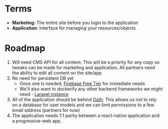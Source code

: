 # Terms
* __Marketing__: The entire site before you login to the application
* __Application__: Interface for managing your resources/objects

# Roadmap
1. Will need CMS API for all content. This will be a priority for any copy so tweaks can be made for marketing and application. All partners need the ability to edit all content on the site/app
1. No need for persistent DB yet
     * Once one is needed, [Firebase Free Tier](https://firebase.google.com/docs/web/setup) for immediate needs
     * We'll also want to dockerify any other backend frameworks we might need - [Laravel instance](https://github.com/nick-and-dons-healthcare/laravel-docker)
1. All of the application should be behind [Oath](https://developers.google.com/identity/protocols/OAuth2UserAgent#enable-apis). This allows us not to rely on a database for user models and we can limit permissions to a few email address (partners for now)
1. The application needs 1:1 parity between a react-native application and a progressive-web app.
